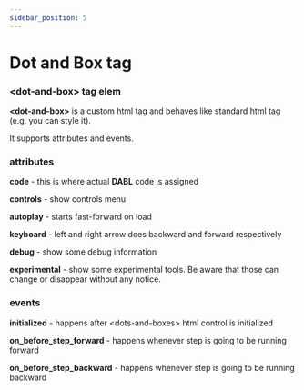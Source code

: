 ```yaml
---
sidebar_position: 5
---
```


#  Dot and Box tag

### \<dot-and-box\> tag elem
**\<dot-and-box\>** is a custom html tag and behaves like standard html tag (e.g. you can style it).

It supports attributes and events.

### attributes

**code** - this is where actual **DABL** code is assigned

**controls**  - show controls menu

**autoplay** - starts fast-forward on load

**keyboard** - left and right arrow does backward and forward respectively

**debug**  - show some debug information

**experimental**  - show some experimental tools. Be aware that those can change or disappear without any notice.

### events

**initialized** - happens after \<dots-and-boxes\> html control is initialized

**on_before_step_forward** - happens whenever step is going to be running forward

**on_before_step_backward** - happens whenever step is going to be running backward
